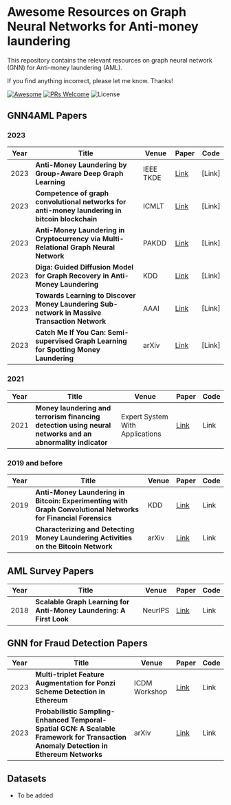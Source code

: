 # Awesome Resources on Graph Neural Networks for Anti-money laundering

This repository contains the relevant resources on graph neural network (GNN) for Anti-money laundering (AML).  

If you find anything incorrect, please let me know. Thanks!

<!--[[Paper](https://arxiv.org/abs/2101.00797)], [[Code](https://github.com/bdy9527/FAGCN)]-->
[![Awesome](https://cdn.rawgit.com/sindresorhus/awesome/d7305f38d29fed78fa85652e3a63e154dd8e8829/media/badge.svg)](https://github.com/sindresorhus/awesome) [![PRs Welcome](https://img.shields.io/badge/PRs-welcome-brightgreen.svg?style=flat-square)](http://makeapullrequest.com) ![License](https://img.shields.io/github/license/benedekrozemberczki/awesome-fraud-detection-papers.svg?color=blue) 

## GNN4AML Papers
### 2023 
| Year   | Title  | Venue |  Paper | Code  |
|-------|--------|--------|--------|-----------|
| 2023 | **Anti-Money Laundering by Group-Aware Deep Graph Learning** | IEEE TKDE| [Link](https://ieeexplore.ieee.org/document/10114503) |  [Link] | 
| 2023 | **Competence of graph convolutional networks for anti-money laundering in bitcoin blockchain** | ICMLT | [Link](https://dl.acm.org/doi/10.1145/3409073.3409080) |  [Link] | 
| 2023 | **Anti-Money Laundering in Cryptocurrency via Multi-Relational Graph Neural Network** | PAKDD | [Link](https://link.springer.com/chapter/10.1007/978-3-031-33377-4_10) |  [Link] | 
| 2023 | **Diga: Guided Diffusion Model for Graph Recovery in Anti-Money Laundering** | KDD | [Link](https://dl.acm.org/doi/abs/10.1145/3580305.3599806) |  [Link]| 
| 2023 | **Towards Learning to Discover Money Laundering Sub-network in Massive Transaction Network** | AAAI | [Link](https://ojs.aaai.org/index.php/AAAI/article/view/26656) |  [Link] | 
| 2023 | **Catch Me If You Can: Semi-supervised Graph Learning for Spotting Money Laundering** | arXiv | [Link](https://arxiv.org/pdf/2302.11880.pdf) |  [Link] | 

### 2021
| Year   | Title  | Venue |  Paper | Code  |
|-------|--------|--------|--------|-----------|
| 2021 | **Money laundering and terrorism financing detection using neural networks and an abnormality indicator** | Expert System With Applications | [Link](https://www.sciencedirect.com/science/article/pii/S0957417420311209) |  Link |


### 2019 and before
| Year   | Title  | Venue |  Paper | Code  |
|-------|--------|--------|--------|-----------|
| 2019 | **Anti-Money Laundering in Bitcoin: Experimenting with Graph Convolutional Networks for Financial Forensics** | KDD | [Link](https://arxiv.org/abs/1908.02591) |  Link |
| 2019 | **Characterizing and Detecting Money Laundering Activities on the Bitcoin Network** | arXiv | [Link](https://arxiv.org/abs/1912.12060) |  Link |


## AML Survey Papers
| Year   | Title  | Venue |  Paper | Code  |
|-------|--------|--------|--------|-----------|
| 2018 | **Scalable Graph Learning for Anti-Money Laundering: A First Look** | NeurIPS | [Link](https://arxiv.org/abs/1812.00076) |  Link |


## GNN for Fraud Detection Papers
| Year   | Title  | Venue |  Paper | Code  |
|-------|--------|--------|--------|-----------|
| 2023 | **Multi-triplet Feature Augmentation for Ponzi Scheme Detection in Ethereum** | ICDM Workshop | [Link](https://arxiv.org/abs/2310.00856) |  Link |
| 2023 | **Probabilistic Sampling-Enhanced Temporal-Spatial GCN: A Scalable Framework for Transaction Anomaly Detection in Ethereum Networks** | arXiv | [Link](https://arxiv.org/abs/2310.00144) |  Link |


## Datasets

- To be added

  <!--cora、citeseer、pubmed------------cornell、texas、wisconsin、chameleon、squirrel、actor、FB100、SNAP-->
